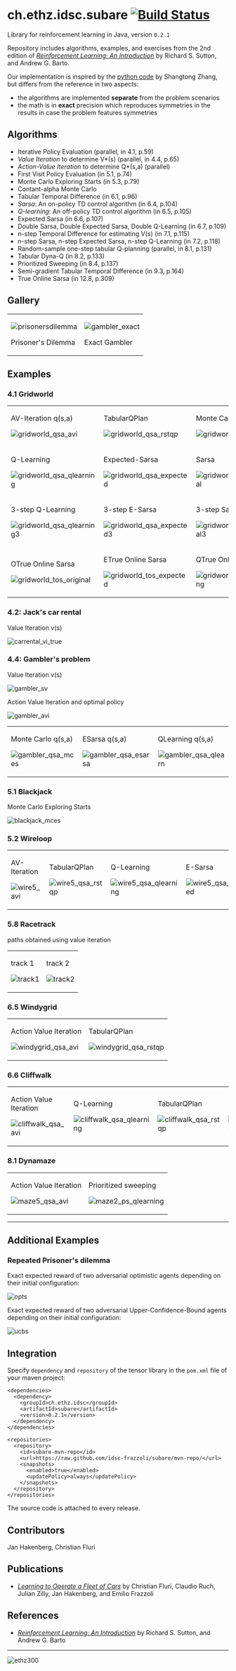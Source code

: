 # ch.ethz.idsc.subare <a href="https://travis-ci.org/idsc-frazzoli/subare"><img src="https://travis-ci.org/idsc-frazzoli/subare.svg?branch=master" alt="Build Status"></a>

Library for reinforcement learning in Java, version `0.2.1`

Repository includes algorithms, examples, and exercises from the 2nd edition of [*Reinforcement Learning: An Introduction*](http://incompleteideas.net/book/the-book-2nd.html) by Richard S. Sutton, and Andrew G. Barto.

Our implementation is inspired by the
[python code](https://github.com/ShangtongZhang/reinforcement-learning-an-introduction)
by Shangtong Zhang, but differs from the reference in two aspects:

* the algorithms are implemented **separate** from the problem scenarios
* the math is in **exact** precision which reproduces symmetries in the results in case the problem features symmetries

## Algorithms

* Iterative Policy Evaluation (parallel, in 4.1, p.59)
* *Value Iteration* to determine V*(s) (parallel, in 4.4, p.65)
* *Action-Value Iteration* to determine Q*(s,a) (parallel)
* First Visit Policy Evaluation (in 5.1, p.74)
* Monte Carlo Exploring Starts (in 5.3, p.79)
* Contant-alpha Monte Carlo
* Tabular Temporal Difference (in 6.1, p.96)
* *Sarsa*: An on-policy TD control algorithm (in 6.4, p.104)
* *Q-learning*: An off-policy TD control algorithm (in 6.5, p.105)
* Expected Sarsa (in 6.6, p.107)
* Double Sarsa, Double Expected Sarsa, Double Q-Learning (in 6.7, p.109)
* n-step Temporal Difference for estimating V(s) (in 7.1, p.115)
* n-step Sarsa, n-step Expected Sarsa, n-step Q-Learning (in 7.2, p.118)
* Random-sample one-step tabular Q-planning (parallel, in 8.1, p.131)
* Tabular Dyna-Q (in 8.2, p.133)
* Prioritized Sweeping (in 8.4, p.137)
* Semi-gradient Tabular Temporal Difference (in 9.3, p.164)
* True Online Sarsa (in 12.8, p.309)

## Gallery

<table>
<tr>
<td>

![prisonersdilemma](https://user-images.githubusercontent.com/4012178/49791508-ed856500-fd30-11e8-960b-5a90f7ebb638.png)

Prisoner's Dilemma

<td>

![gambler_exact](https://user-images.githubusercontent.com/4012178/50052035-b7275b80-011d-11e9-8ea2-b466b90fb349.png)

Exact Gambler

</tr>
</table>

## Examples

### 4.1 Gridworld

<table><tr>

<td valign="top">

AV-Iteration q(s,a)

![gridworld_qsa_avi](https://cloud.githubusercontent.com/assets/4012178/26762465/36ac9224-4943-11e7-8fcb-d543d1766aa9.gif)

<td>

TabularQPlan

![gridworld_qsa_rstqp](https://cloud.githubusercontent.com/assets/4012178/26762466/36ae79a4-4943-11e7-9516-cdf8ca9d9c4f.gif)

<td>

Monte Carlo

![gridworld_qsa_mces](https://cloud.githubusercontent.com/assets/4012178/26762469/36af0784-4943-11e7-91ce-89f86afff7a2.gif)

</tr><tr>

<td>

Q-Learning

![gridworld_qsa_qlearning](https://cloud.githubusercontent.com/assets/4012178/26762470/36af4302-4943-11e7-8891-6fdaf95b912b.gif)

<td>

Expected-Sarsa

![gridworld_qsa_expected](https://cloud.githubusercontent.com/assets/4012178/26762468/36aedaac-4943-11e7-998d-df150fe0eca6.gif)

<td>

Sarsa

![gridworld_qsa_original](https://cloud.githubusercontent.com/assets/4012178/26762467/36ae8656-4943-11e7-8d9e-e17819c1e54b.gif)

</tr><tr>

<td>

3-step Q-Learning

![gridworld_qsa_qlearning3](https://user-images.githubusercontent.com/4012178/26866445-6aabcb88-4b61-11e7-8b04-b21613db2f65.gif)

<td>

3-step E-Sarsa

![gridworld_qsa_expected3](https://user-images.githubusercontent.com/4012178/26866446-6ad0e1ca-4b61-11e7-897f-2831e755844b.gif)

<td>

3-step Sarsa

![gridworld_qsa_original3](https://user-images.githubusercontent.com/4012178/26866447-6ad0ecec-4b61-11e7-88d2-bf6cba11c245.gif)

</tr><tr>

<td>

OTrue Online Sarsa

![gridworld_tos_original](https://user-images.githubusercontent.com/4012178/43031808-b40012b4-8ca9-11e8-9539-9fd66f9e8ba0.gif)

<td>

ETrue Online Sarsa

![gridworld_tos_expected](https://user-images.githubusercontent.com/4012178/43031809-b41b8558-8ca9-11e8-9c2c-0d514e7b1504.gif)

<td>

QTrue Online Sarsa

![gridworld_tos_qlearning](https://user-images.githubusercontent.com/4012178/43031807-b3e5f7a8-8ca9-11e8-8650-0d45638bfe5b.gif)

</tr></table>


### 4.2: Jack's car rental

Value Iteration v(s)

![carrental_vi_true](https://cloud.githubusercontent.com/assets/4012178/26762456/0d5439fe-4943-11e7-91a2-d0663484690c.gif)

### 4.4: Gambler's problem

Value Iteration v(s)

![gambler_sv](https://cloud.githubusercontent.com/assets/4012178/25566784/05d63bf0-2de1-11e7-88e8-a2c485071c38.png)

Action Value Iteration and optimal policy

![gambler_avi](https://cloud.githubusercontent.com/assets/4012178/26673482/5a11e616-46bd-11e7-8c52-376acac21fa8.gif)

<table><tr><td>

Monte Carlo q(s,a)

![gambler_qsa_mces](https://cloud.githubusercontent.com/assets/4012178/26284839/a05e8808-3e44-11e7-80a8-3fe1f9d38246.gif)

<td>

ESarsa q(s,a)

![gambler_qsa_esarsa](https://cloud.githubusercontent.com/assets/4012178/26284843/aa6db530-3e44-11e7-8907-a856c22df3b8.gif)

<td>

QLearning q(s,a)

![gambler_qsa_qlearn](https://cloud.githubusercontent.com/assets/4012178/26284846/b4ebbdea-3e44-11e7-8ae6-7768ff96dd22.gif)

</tr></table>


### 5.1 Blackjack

Monte Carlo Exploring Starts

![blackjack_mces](https://cloud.githubusercontent.com/assets/4012178/26628094/fef76442-45fc-11e7-84fb-1d2f5e9cb695.gif)

### 5.2 Wireloop

<table><tr><td>

AV-Iteration

![wire5_avi](https://cloud.githubusercontent.com/assets/4012178/26762420/588aeef0-4942-11e7-97bc-6b25ce4a20d9.gif)

<td>

TabularQPlan

![wire5_qsa_rstqp](https://cloud.githubusercontent.com/assets/4012178/26762437/cf460cbe-4942-11e7-8d5a-74af0157935d.gif)

<td>

Q-Learning

![wire5_qsa_qlearning](https://cloud.githubusercontent.com/assets/4012178/26762426/8aad7696-4942-11e7-89a6-d8279361c3eb.gif)

<td>

E-Sarsa

![wire5_qsa_expected](https://cloud.githubusercontent.com/assets/4012178/26762428/a330a17a-4942-11e7-9b8d-4d2bd5ab957a.gif)

<td>

Sarsa

![wire5_qsa_original](https://cloud.githubusercontent.com/assets/4012178/26762745/a247351c-4947-11e7-81b4-a5e810dd8661.gif)

<td>

Monte Carlo

![wire5_mces](https://cloud.githubusercontent.com/assets/4012178/26762436/bda3717c-4942-11e7-8339-b58b480cf69f.gif)

</tr></table>

### 5.8 Racetrack

paths obtained using value iteration

<table><tr><td valign="top">

track 1

![track1](https://cloud.githubusercontent.com/assets/4012178/26668651/01d5ff76-46ab-11e7-9332-7aadecd5923e.gif)

<td valign="top">

track 2

![track2](https://cloud.githubusercontent.com/assets/4012178/26668652/0417e402-46ab-11e7-884f-c95471775c9b.gif)

</tr></table>

### 6.5 Windygrid

<table><tr><td>

Action Value Iteration

![windygrid_qsa_avi](https://cloud.githubusercontent.com/assets/4012178/26816031/ebeebff2-4a8f-11e7-8bce-2d1dfa29a5a7.gif)

<td>

TabularQPlan

![windygrid_qsa_rstqp](https://cloud.githubusercontent.com/assets/4012178/26816030/ebee6f5c-4a8f-11e7-9416-37b2d30e178f.gif)

</tr></table>


### 6.6 Cliffwalk

<table><tr><td>

Action Value Iteration

![cliffwalk_qsa_avi](https://cloud.githubusercontent.com/assets/4012178/26815999/c1c86278-4a8f-11e7-834f-89a1b7df7001.gif)

<td>

Q-Learning

![cliffwalk_qsa_qlearning](https://cloud.githubusercontent.com/assets/4012178/26815998/c1c60776-4a8f-11e7-9437-65f151f3deb0.gif)

<td>

TabularQPlan

![cliffwalk_qsa_rstqp](https://cloud.githubusercontent.com/assets/4012178/26816000/c1c96880-4a8f-11e7-9f64-95768baebc10.gif)

<td>

Expected Sarsa

![cliffwalk_qsa_expected](https://cloud.githubusercontent.com/assets/4012178/26816002/c1cd225e-4a8f-11e7-8285-3682e4ba9268.gif)

</tr></table>


### 8.1 Dynamaze

<table><tr><td>

Action Value Iteration

![maze5_qsa_avi](https://user-images.githubusercontent.com/4012178/27436123-8b2578a6-575e-11e7-8edb-5ac41405f4da.gif)

<td>

Prioritized sweeping

![maze2_ps_qlearning](https://user-images.githubusercontent.com/4012178/27436055-4cd6ec42-575e-11e7-95bc-2708a2905822.gif)

</tr></table>

---

## Additional Examples

### Repeated Prisoner's dilemma

Exact expected reward of two adversarial optimistic agents depending on their initial configuration:

![opts](https://cloud.githubusercontent.com/assets/4012178/26301502/b8663886-3ee1-11e7-8b27-41e0c5a65b79.png)

Exact expected reward of two adversarial Upper-Confidence-Bound agents depending on their initial configuration:

![ucbs](https://cloud.githubusercontent.com/assets/4012178/26301526/c738ad1c-3ee1-11e7-9438-e928fc349868.png)

## Integration

Specify `dependency` and `repository` of the tensor library in the `pom.xml` file of your maven project:

    <dependencies>
      <dependency>
        <groupId>ch.ethz.idsc</groupId>
        <artifactId>subare</artifactId>
        <version>0.2.1</version>
      </dependency>
    </dependencies>
    
    <repositories>
      <repository>
        <id>subare-mvn-repo</id>
        <url>https://raw.github.com/idsc-frazzoli/subare/mvn-repo/</url>
        <snapshots>
          <enabled>true</enabled>
          <updatePolicy>always</updatePolicy>
        </snapshots>
      </repository>
    </repositories>

The source code is attached to every release.

## Contributors

Jan Hakenberg, Christian Fluri

## Publications

* [*Learning to Operate a Fleet of Cars*](https://www.research-collection.ethz.ch/handle/20.500.11850/304517)
by Christian Fluri, Claudio Ruch, Julian Zilly, Jan Hakenberg, and Emilio Frazzoli

## References

* [*Reinforcement Learning: An Introduction*](http://incompleteideas.net/book/the-book-2nd.html)
by Richard S. Sutton, and Andrew G. Barto

---

![ethz300](https://user-images.githubusercontent.com/4012178/45925071-bf9d3b00-bf0e-11e8-9d92-e30650fd6bf6.png)

